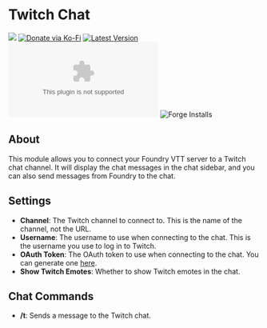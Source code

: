# Twitch Chat

![](https://img.shields.io/badge/Foundry-v10,v11-informational)
[![Donate via Ko-Fi](https://img.shields.io/badge/donate-ko--fi-red.svg?logo=ko-fi)](https://ko-fi.com/darkmoor) [![Latest Version](https://img.shields.io/github/v/tag/patrickporto/twitch-chat?label=version)](https://github.com/patrickporto/twitch-chat/releases) [![Download Count](https://img.shields.io/github/downloads/patrickporto/twitch-chat/latest/twitch-chat.zip)](https://github.com/patrickporto/twitch-chat/releases)
![Forge Installs](https://img.shields.io/badge/dynamic/json?label=Forge%20Installs&query=package.installs&suffix=%25&url=https%3A%2F%2Fforge-vtt.com%2Fapi%2Fbazaar%2Fpackage%2Ftwitch-chat&colorB=4aa94a)

## About

This module allows you to connect your Foundry VTT server to a Twitch chat channel. It will display the chat messages in the chat sidebar, and you can also send messages from Foundry to the chat.

## Settings

* **Channel**: The Twitch channel to connect to. This is the name of the channel, not the URL.
* **Username**: The username to use when connecting to the chat. This is the username you use to log in to Twitch.
* **OAuth Token**: The OAuth token to use when connecting to the chat. You can generate one [here](https://twitchapps.com/tmi/).
* **Show Twitch Emotes**: Whether to show Twitch emotes in the chat.


## Chat Commands

* **/t**: Sends a message to the Twitch chat.

